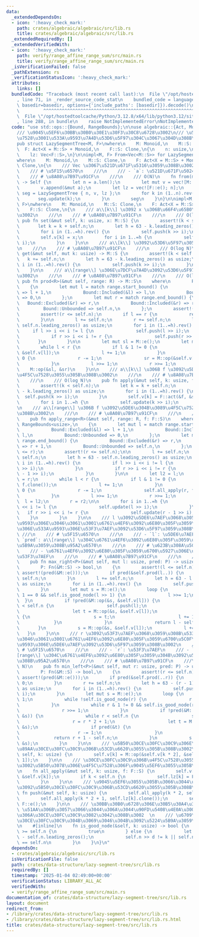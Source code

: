 ```yaml
---
data:
  _extendedDependsOn:
  - icon: ':heavy_check_mark:'
    path: crates/algebraic/algebraic/src/lib.rs
    title: crates/algebraic/algebraic/src/lib.rs
  _extendedRequiredBy: []
  _extendedVerifiedWith:
  - icon: ':heavy_check_mark:'
    path: verify/range_affine_range_sum/src/main.rs
    title: verify/range_affine_range_sum/src/main.rs
  _isVerificationFailed: false
  _pathExtension: rs
  _verificationStatusIcon: ':heavy_check_mark:'
  attributes:
    links: []
  bundledCode: "Traceback (most recent call last):\n  File \"/opt/hostedtoolcache/Python/3.12.8/x64/lib/python3.12/site-packages/onlinejudge_verify/documentation/build.py\"\
    , line 71, in _render_source_code_stat\n    bundled_code = language.bundle(stat.path,\
    \ basedir=basedir, options={'include_paths': [basedir]}).decode()\n          \
    \         ^^^^^^^^^^^^^^^^^^^^^^^^^^^^^^^^^^^^^^^^^^^^^^^^^^^^^^^^^^^^^^^^^^^^^^^^^^^^^^^^^\n\
    \  File \"/opt/hostedtoolcache/Python/3.12.8/x64/lib/python3.12/site-packages/onlinejudge_verify/languages/rust.py\"\
    , line 288, in bundle\n    raise NotImplementedError\nNotImplementedError\n"
  code: "use std::ops::{Bound, RangeBounds};\n\nuse algebraic::{Act, Monoid};\n\n\
    /// \u9045\u5EF6\u30BB\u30B0\u30E1\u30F3\u30C8\u6728\u3002\n/// \u533A\u9593\u4F5C\
    \u7528\u3001\u533A\u9593\u7A4D\u53D6\u5F97\u304C\u3067\u304D\u308B\u3002\n#[derive(Clone)]\n\
    pub struct LazySegmentTree<M, F>\nwhere\n    M: Monoid,\n    M::S: Clone,\n  \
    \  F: Act<X = M::S> + Monoid,\n    F::S: Clone,\n{\n    n: usize,\n    v: Vec<M::S>,\n\
    \    lz: Vec<F::S>,\n}\n\nimpl<M, F> From<Vec<M::S>> for LazySegmentTree<M, F>\n\
    where\n    M: Monoid,\n    M::S: Clone,\n    F: Act<X = M::S> + Monoid,\n    F::S:\
    \ Clone,\n{\n    /// Vec \u3067\u521D\u671F\u5316\u3059\u308B\u3002\n    ///\n\
    \    /// # \u5F15\u6570\n    ///\n    /// - `a`: \u521D\u671F\u5024\n    ///\n\
    \    /// # \u8A08\u7B97\u91CF\n    ///\n    /// O(N)\n    fn from(mut a: Vec<M::S>)\
    \ -> Self {\n        let n = a.len();\n        let mut v = vec![M::e(); n];\n\
    \        v.append(&mut a);\n        let lz = vec![F::e(); n];\n        let mut\
    \ seg = LazySegmentTree { n, v, lz };\n        for k in (1..n).rev() {\n     \
    \       seg.update(k);\n        }\n        seg\n    }\n}\n\nimpl<M, F> LazySegmentTree<M,\
    \ F>\nwhere\n    M: Monoid,\n    M::S: Clone,\n    F: Act<X = M::S> + Monoid,\n\
    \    F::S: Clone,\n{\n    /// a\\[k\\] \u3092 x \u306B\u66F4\u65B0\u3059\u308B\
    \u3002\n    ///\n    /// # \u8A08\u7B97\u91CF\n    ///\n    /// O(log N)\n   \
    \ pub fn set(&mut self, k: usize, x: M::S) {\n        assert!(k < self.n);\n \
    \       let k = k + self.n;\n        let h = 63 - k.leading_zeros() as usize;\n\
    \        for i in (1..=h).rev() {\n            self.push(k >> i);\n        }\n\
    \        self.v[k] = x;\n        for i in 1..=h {\n            self.update(k >>\
    \ i);\n        }\n    }\n\n    /// a\\[k\\] \u3092\u53D6\u5F97\u3059\u308B\u3002\
    \n    ///\n    /// # \u8A08\u7B97\u91CF\n    ///\n    /// O(log N)\n    pub fn\
    \ get(&mut self, mut k: usize) -> M::S {\n        assert!(k < self.n);\n     \
    \   k += self.n;\n        let h = 63 - k.leading_zeros() as usize;\n        for\
    \ i in (1..=h).rev() {\n            self.push(k >> i);\n        }\n        self.v[k].clone()\n\
    \    }\n\n    /// a\\[range\\] \u306E\u7DCF\u7A4D\u3092\u53D6\u5F97\u3059\u308B\
    \u3002\n    ///\n    /// # \u8A08\u7B97\u91CF\n    ///\n    /// O(log N)\n   \
    \ pub fn prod<R>(&mut self, range: R) -> M::S\n    where\n        R: RangeBounds<usize>,\n\
    \    {\n        let mut l = match range.start_bound() {\n            Bound::Excluded(&l)\
    \ => l + 1,\n            Bound::Included(&l) => l,\n            Bound::Unbounded\
    \ => 0,\n        };\n        let mut r = match range.end_bound() {\n         \
    \   Bound::Excluded(&r) => r,\n            Bound::Included(&r) => r + 1,\n   \
    \         Bound::Unbounded => self.n,\n        };\n        assert!(l <= r);\n\
    \        assert!(r <= self.n);\n        if l == r {\n            return M::e();\n\
    \        }\n\n        l += self.n;\n        r += self.n;\n        let h = 63 -\
    \ self.n.leading_zeros() as usize;\n        for i in (1..=h).rev() {\n       \
    \     if l >> i << i != l {\n                self.push(l >> i);\n            }\n\
    \            if r >> i << i != r {\n                self.push(r >> i);\n     \
    \       }\n        }\n\n        let mut sl = M::e();\n        let mut sr = M::e();\n\
    \        while l < r {\n            if l & 1 != 0 {\n                sl = M::op(&sl,\
    \ &self.v[l]);\n                l += 1;\n            }\n            if r & 1 !=\
    \ 0 {\n                r -= 1;\n                sr = M::op(&self.v[r], &sr);\n\
    \            }\n            l >>= 1;\n            r >>= 1;\n        }\n\n    \
    \    M::op(&sl, &sr)\n    }\n\n    /// a\\[k\\] \u306B f \u3092\u5DE6\u304B\u3089\
    \u4F5C\u7528\u3055\u305B\u308B\u3002\n    ///\n    /// # \u8A08\u7B97\u91CF\n\
    \    ///\n    /// O(log N)\n    pub fn apply(&mut self, k: usize, f: F::S) {\n\
    \        assert!(k < self.n);\n        let k = k + self.n;\n        let h = 63\
    \ - k.leading_zeros() as usize;\n        for i in (1..=h).rev() {\n          \
    \  self.push(k >> i);\n        }\n        self.v[k] = F::act(&f, &self.v[k]);\n\
    \        for i in 1..=h {\n            self.update(k >> i);\n        }\n    }\n\
    \n    /// a\\[range\\] \u306B f \u3092\u5DE6\u304B\u3089\u4F5C\u7528\u3055\u305B\
    \u308B\u3002\n    ///\n    /// # \u8A08\u7B97\u91CF\n    ///\n    /// O(log N)\n\
    \    pub fn apply_range<R>(&mut self, range: R, f: F::S)\n    where\n        R:\
    \ RangeBounds<usize>,\n    {\n        let mut l = match range.start_bound() {\n\
    \            Bound::Excluded(&l) => l + 1,\n            Bound::Included(&l) =>\
    \ l,\n            Bound::Unbounded => 0,\n        };\n        let mut r = match\
    \ range.end_bound() {\n            Bound::Excluded(&r) => r,\n            Bound::Included(&r)\
    \ => r + 1,\n            Bound::Unbounded => self.n,\n        };\n        assert!(l\
    \ <= r);\n        assert!(r <= self.n);\n\n        l += self.n;\n        r +=\
    \ self.n;\n        let h = 63 - self.n.leading_zeros() as usize;\n        for\
    \ i in (1..=h).rev() {\n            if l >> i << i != l {\n                self.push(l\
    \ >> i);\n            }\n            if r >> i << i != r {\n                self.push(r\
    \ - 1 >> i);\n            }\n        }\n\n        let l2 = l;\n        let r2\
    \ = r;\n        while l < r {\n            if l & 1 != 0 {\n                self.all_apply(l,\
    \ f.clone());\n                l += 1;\n            }\n            if r & 1 !=\
    \ 0 {\n                r -= 1;\n                self.all_apply(r, f.clone());\n\
    \            }\n            l >>= 1;\n            r >>= 1;\n        }\n      \
    \  l = l2;\n        r = r2;\n\n        for i in 1..=h {\n            if l >> i\
    \ << i != l {\n                self.update(l >> i);\n            }\n         \
    \   if r >> i << i != r {\n                self.update(r - 1 >> i);\n        \
    \    }\n        }\n    }\n\n    /// l \u3092\u5DE6\u7AEF\u3068\u3059\u308B\u533A\
    \u9593\u306E\u3046\u3061\u3001\u6761\u4EF6\u3092\u6E80\u305F\u3059\u6700\u5927\
    \u306E\u533A\u9593\u306E\u53F3\u7AEF\u3092\u53D6\u5F97\u3059\u308B\u3002\n   \
    \ ///\n    /// # \u5F15\u6570\n    ///\n    /// - `l`: \u5DE6\u7AEF\n    /// -\
    \ `pred`: a\\[range\\] \u304C\u6761\u4EF6\u3092\u6E80\u305F\u3059\u304B\u3092\u5224\
    \u5B9A\u3059\u308B\u95A2\u6570\n    ///\n    /// # \u623B\u308A\u5024\n    ///\n\
    \    /// - \u6761\u4EF6\u3092\u6E80\u305F\u3059\u6700\u5927\u306E\u533A\u9593\u306E\
    \u53F3\u7AEF\n    ///\n    /// # \u8A08\u7B97\u91CF\n    ///\n    /// O(log N)\n\
    \    pub fn max_right<P>(&mut self, mut l: usize, pred: P) -> usize\n    where\n\
    \        P: Fn(&M::S) -> bool,\n    {\n        assert!(l <= self.n);\n       \
    \ assert!(pred(&M::e()));\n        if pred(&self.prod(l..)) {\n            return\
    \ self.n;\n        }\n        l += self.n;\n        let h = 63 - l.leading_zeros()\
    \ as usize;\n        for i in (1..=h).rev() {\n            self.push(l >> i);\n\
    \        }\n        let mut s = M::e();\n        loop {\n            while l &\
    \ 1 == 0 && self.is_good_node(l >> 1) {\n                l >>= 1;\n          \
    \  }\n            if !pred(&M::op(&s, &self.v[l])) {\n                while l\
    \ < self.n {\n                    self.push(l);\n                    l <<= 1;\n\
    \                    let t = M::op(&s, &self.v[l]);\n                    if pred(&t)\
    \ {\n                        s = t;\n                        l += 1;\n       \
    \             }\n                }\n                return l - self.n;\n     \
    \       }\n            s = M::op(&s, &self.v[l]);\n            l += 1;\n     \
    \   }\n    }\n\n    /// r \u3092\u53F3\u7AEF\u3068\u3059\u308B\u533A\u9593\u306E\
    \u3046\u3061\u3001\u6761\u4EF6\u3092\u6E80\u305F\u3059\u6700\u5C0F\u306E\u533A\
    \u9593\u306E\u5DE6\u7AEF\u3092\u53D6\u5F97\u3059\u308B\u3002\n    ///\n    ///\
    \ # \u5F15\u6570\n    ///\n    /// - `r`: \u53F3\u7AEF\n    /// - `pred`: a\\\
    [range\\] \u304C\u6761\u4EF6\u3092\u6E80\u305F\u3059\u304B\u3092\u5224\u5B9A\u3059\
    \u308B\u95A2\u6570\n    ///\n    /// # \u8A08\u7B97\u91CF\n    ///\n    /// O(log\
    \ N)\n    pub fn min_left<P>(&mut self, mut r: usize, pred: P) -> usize\n    where\n\
    \        P: Fn(&M::S) -> bool,\n    {\n        assert!(r <= self.n);\n       \
    \ assert!(pred(&M::e()));\n        if pred(&self.prod(..r)) {\n            return\
    \ 0;\n        }\n        r += self.n;\n        let h = 63 - (r - 1).leading_zeros()\
    \ as usize;\n        for i in (1..=h).rev() {\n            self.push(r - 1 >>\
    \ i);\n        }\n        let mut s = M::e();\n        loop {\n            r -=\
    \ 1;\n            while !self.is_good_node(r) {\n                r = r * 2 + 1;\n\
    \            }\n            while r & 1 != 0 && self.is_good_node(r >> 1) {\n\
    \                r >>= 1;\n            }\n            if !pred(&M::op(&self.v[r],\
    \ &s)) {\n                while r < self.n {\n                    self.push(r);\n\
    \                    r = r * 2 + 1;\n                    let t = M::op(&self.v[r],\
    \ &s);\n                    if pred(&t) {\n                        s = t;\n  \
    \                      r -= 1;\n                    }\n                }\n   \
    \             return r + 1 - self.n;\n            }\n            s = M::op(&self.v[r],\
    \ &s);\n        }\n    }\n\n    /// \u5B50\u30CE\u30FC\u30C9\u306E\u5024\u3092\
    \u89AA\u30CE\u30FC\u30C9\u306B\u53CD\u6620\u3055\u305B\u308B\u3002\n    fn update(&mut\
    \ self, k: usize) {\n        self.v[k] = M::op(&self.v[k * 2], &self.v[k * 2 +\
    \ 1]);\n    }\n\n    /// \u30CE\u30FC\u30C9\u306B\u4F5C\u7528\u3055\u305B\u308B\
    \u3002\u5B50\u3078\u306E\u4F5C\u7528\u306F\u9045\u5EF6\u3055\u305B\u308B\u3002\
    \n    fn all_apply(&mut self, k: usize, f: F::S) {\n        self.v[k] = F::act(&f,\
    \ &self.v[k]);\n        if k < self.n {\n            self.lz[k] = F::op(&f, &self.lz[k]);\n\
    \        }\n    }\n\n    /// \u9045\u5EF6\u3055\u305B\u3066\u3044\u305F\u4F5C\u7528\
    \u3092\u5B50\u30CE\u30FC\u30C9\u306B\u53CD\u6620\u3055\u305B\u308B\u3002\n   \
    \ fn push(&mut self, k: usize) {\n        self.all_apply(k * 2, self.lz[k].clone());\n\
    \        self.all_apply(k * 2 + 1, self.lz[k].clone());\n        self.lz[k] =\
    \ F::e();\n    }\n\n    /// \u30BB\u30B0\u6728\u306E\u30B5\u30A4\u30BA\u3092 2\
    \ \u51AA\u306B\u3057\u3066\u3044\u306A\u3044\u90FD\u5408\u4E0A\u3001\u7121\u52B9\
    \u306A\u30CE\u30FC\u30C9\u3082\u3042\u308B\u3002  \n    /// \u6709\u52B9\u306A\
    \u30CE\u30FC\u30C9\u304B\u3069\u3046\u304B\u3092\u5224\u5B9A\u3059\u308B\u3002\
    \n    #[inline]\n    fn is_good_node(&self, k: usize) -> bool {\n        if k\
    \ >= self.n {\n            true\n        } else {\n            let d = k.leading_zeros()\
    \ - self.n.leading_zeros();\n            self.n >> d != k || self.n >> d << d\
    \ == self.n\n        }\n    }\n}\n"
  dependsOn:
  - crates/algebraic/algebraic/src/lib.rs
  isVerificationFile: false
  path: crates/data-structure/lazy-segment-tree/src/lib.rs
  requiredBy: []
  timestamp: '2025-01-04 02:49:00+00:00'
  verificationStatus: LIBRARY_ALL_AC
  verifiedWith:
  - verify/range_affine_range_sum/src/main.rs
documentation_of: crates/data-structure/lazy-segment-tree/src/lib.rs
layout: document
redirect_from:
- /library/crates/data-structure/lazy-segment-tree/src/lib.rs
- /library/crates/data-structure/lazy-segment-tree/src/lib.rs.html
title: crates/data-structure/lazy-segment-tree/src/lib.rs
---
```


